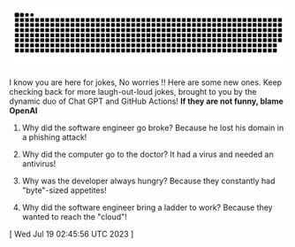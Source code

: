 <picture>
  <source media="(prefers-color-scheme: dark)" srcset="https://raw.githubusercontent.com/platane/platane/output/github-contribution-grid-snake-dark.svg">
  <source media="(prefers-color-scheme: light)" srcset="https://raw.githubusercontent.com/platane/platane/output/github-contribution-grid-snake.svg">
  <img alt="github contribution grid snake animation" src="https://raw.githubusercontent.com/platane/platane/output/github-contribution-grid-snake.svg">
</picture>


I know you are here for jokes, No worries !!
Here are some new ones. Keep checking back for more laugh-out-loud jokes, brought to you by the dynamic duo of Chat GPT and GitHub Actions! __If they are not funny, blame OpenAI__
 
1. Why did the software engineer go broke?
   Because he lost his domain in a phishing attack!

2. Why did the computer go to the doctor?
   It had a virus and needed an antivirus!

3. Why was the developer always hungry?
   Because they constantly had "byte"-sized appetites!

4. Why did the software engineer bring a ladder to work?
   Because they wanted to reach the "cloud"!
 
[ 
Wed Jul 19 02:45:56 UTC 2023
 ]
